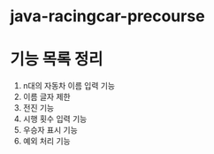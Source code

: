 # java-racingcar-precourse

# 기능 목록 정리

1. n대의 자동차 이름 입력 기능
2. 이름 글자 제한
3. 전진 기능
4. 시행 횟수 입력 기능
5. 우승자 표시 기능
6. 예외 처리 기능